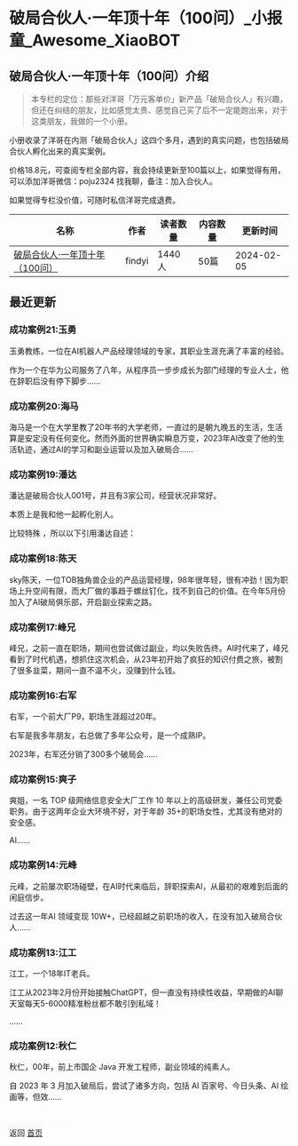 # 破局合伙人·一年顶十年（100问）_小报童_Awesome_XiaoBOT

## 破局合伙人·一年顶十年（100问）介绍
> 本专栏的定位：那些对洋哥「万元客单价」新产品「破局合伙人」有兴趣，但还在纠结的朋友，比如感觉太贵、感觉自己买了后不一定能跑出来，对于这类朋友，我做的一个小册。    
    
小册收录了洋哥在内测「破局合伙人」这四个多月，遇到的真实问题，也包括破局合伙人孵化出来的真实案例。    
    
价格18.8元，可查阅专栏全部内容，我会持续更新至100篇以上，如果觉得有用，可以添加洋哥微信：poju2324 找我聊，备注：加入合伙人。    
    
如果觉得专栏没价值，可随时私信洋哥完成退费。  
  


|名称|作者|读者数量|内容数量|更新时间|
|---|---|---|---|---|
|[破局合伙人·一年顶十年（100问）](https://xiaobot.net/p/100200?refer=0b133df9-27dc-423b-8101-639049001c13)|findyi|1440人|50篇|2024-02-05|

## 最近更新
### 成功案例21:玉勇

玉勇教练，一位在AI机器人产品经理领域的专家，其职业生涯充满了丰富的经验。

作为一个在华为公司服务了八年，从程序员一步步成长为部门经理的专业人士，他在辞职后没有停下脚步......

### 成功案例20:海马

海马是一个在大学里教了20年书的大学老师，一直过的是朝九晚五的生活，生活算是安定没有任何变化。然而外面的世界确实瞬息万变，2023年AI改变了他的生活轨迹，通过AI的学习和副业运营以及加入破局合......

### 成功案例19:潘达

潘达是破局合伙人001号，并且有3家公司，经营状况非常好。

本质上是我和他一起孵化别人。

比较特殊 ，所以以下引用潘达自述：

### 成功案例18:陈天

sky陈天，一位TOB独角兽企业的产品运营经理，98年很年轻，很有冲劲！因为职场上升空间有限，而大厂做的事趋于螺丝钉化，找不到自己的价值。在今年5月份加入了AI破局俱乐部，开启副业探索之路。

### 成功案例17:峰兄

峰兄，之前一直在职场，期间也尝试做过副业，均以失败告终。AI时代来了，峰兄看到了时代机遇，想抓住这次机会，从23年初开始了疯狂的知识付费之旅，被割了很多韭菜，期间一直不温不火，没赚到什么钱。

### 成功案例16:右军

右军，一个前大厂P9，职场生涯超过20年。

右军是我多年朋友，右总做了多年公众号，是一个成熟IP。

2023年，右军还分销了300多个破局会......

### 成功案例15:爽子

爽姐，一名 TOP 级网络信息安全大厂工作 10 年以上的高级研发，兼任公司党委职务。由于这两年企业大环境不好，对于年龄
35+的职场女性，尤其没有绝对的安全感。

AI......

### 成功案例14:元峰

元峰，之前屡次职场碰壁，在AI时代来临后，辞职探索AI，从最初的艰难到后面的闲庭信步。

过去这一年AI 领域变现 10W+，已经超越之前职场的收入，在没有加入破局合伙人......

### 成功案例13:江工

江工，一个18年IT老兵。

江工从2023年2月份开始接触ChatGPT，但一直没有持续性收益，早期做的AI聊天室每天5-6000精准粉丝都不敢引到私域！

......

### 成功案例12:秋仁

秋仁，00年，前上市国企 Java 开发工程师，副业领域的纯素人。

自 2023 年 3 月加入破局后，尝试了诸多方向，包括 AI 百家号、今日头条、AI 绘画等，但效......


<a href="https://github.com/Reno9527/awesome-xiaobot" style="color: white; text-decoration: none;">awesome-xiaobot</a>

返回 [首页](../README.md)
